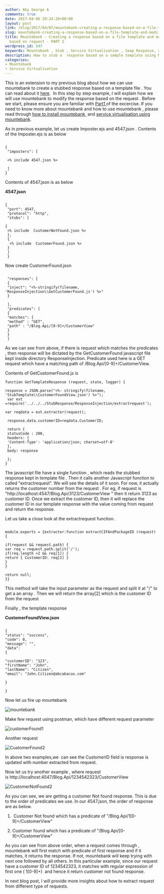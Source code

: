 ```yaml
---
author: Aby George A
comments: true
date: 2017-04-06 20:24:20+00:00
layout: post
link: /blog/2017/04/07/mountebank-creating-a-response-based-on-a-file-template-and-modifying-it-based-on-request-part-2/
slug: mountebank-creating-a-response-based-on-a-file-template-and-modifying-it-based-on-request-part-2
title: Mountebank - Creating a response based on a file template and modifying it
  based on request - PART 2
wordpress_id: 547
keywords: Mountebank , Stub , Service Virtualisation , Soap Response, XML response
description: How to stub a  response based on a sample template using Mountebank
categories:
- Mountebank
- Service Virtualisation
---
```


This is an extension to my previous blog about how we can use mountebank to create a stubbed response based on a template file . You can read about it [here]({{site.root}}blog/2017/04/07/mountebank-creating-a-response-based-on-a-file-template-and-modifying-it-based-on-request-part-1/).  In this step by step example, I will explain how we will use mountebank to modify the response based on the request . Before we start, please ensure you are familiar with [Part1 ]({{site.root}}blog/2017/04/07/mountebank-creating-a-response-based-on-a-file-template-and-modifying-it-based-on-request-part-1/)of the excercise. If you need to know more about mountebank and how to use mountebank , please read through [how to install mountebank ]({{site.root}}blog/2017/02/13/service-virtualisation-using-mountebank/) and [service virtualisation using mountebank]({{site.root}}blog/2017/03/03/mountebank-your-first-service-virtualisation/).

As in previous example, let us create Imposter.ejs and 4547.json . Contents of the Imposter.ejs is as below
``` plain Imposter.ejs

{
 "imposters": [

 <% include 4547.json %>

 ]
}

```

Contents of 4547.json is as below



**4547.json**

``` plain 4547.json

{
 "port": 4547,
 "protocol": "http",
 "stubs": [

{
 <% include  CustomerNotFound.json %>
 },
 {
  <% include  CustomerFound.json %>
 }
 ]
 }

```



Now create CustomerFound.json

``` plain CustomerFound.json

 "responses": [
 {
 "inject": "<%-stringify(filename, 'ResponseInjection\\GetCustomerFound.js') %>"
 }

 ],
 "predicates": [
 {
 "matches": {
 "method" : "GET",
 "path" : "/Blog.Api/[0-9]+/CustomerView"
 }
 }
 ]

```



As we can see from above, if there is request which matches the predicates , then response will be dictated by the GetCustomerFound javascript file kept inside directory ResponseInjection. Predicate used here is a GET request which have a matching path of /Blog.Api/[0-9]+/CustomerView.

Contents of GetCustomerFound.js is

``` plain GetCustomerFound.js
function GetTemplateResponse (request, state, logger) {

response = JSON.parse("<%- stringify(filename, 'StubTemplate\\CustomerFoundView.json') %>");
 var ext =require('../../../StubResponse/ResponseInjection/extractrequest');

var reqdata = ext.extractor(request);

 response.data.customerID=reqdata.CustomerID;

 return {
 statusCode : 200,
 headers: {
 'Content-Type': 'application/json; charset=utf-8'
 },
 body: response

 };
}

```

The javascript file have a single function , which reads the stubbed response kept in template file . Then it calls another Javascript function to called "extractrequest". We will see the details of it soon. For now, it actually returns the customer number from the request . For eg, if request is "http://localhost:4547/Blog.Api/3123/CustomerView " then it return 3123 as customer ID. Once we extract the customer ID, then it will replace the customer ID in our template response with the value coming from request and return the response.

Let us take a close look at the extractrequest function.

``` plain extractrequest.js

module.exports = {extractor:function extractCIFAndPackageID (request) {

if(request && request.path) {
var req = request.path.split('/');
if(req.length >2 && req[1]) {
return { CustomerID: req[2] }
}
}

return null;
}}

```

This method will take the input parameter as the request and split it at "/" to get a an array . Then we will return the array[2] which is the customer ID from the request



Finally , the template response

**CustomerFoundView.json**

``` plain CustomerFoundView.json

{
"status": "success",
"code": 0,
"message": "",
"data":
{

"customerID": "123",
"firstName": "John",
"lastName": "Citizen",
"email": "John.Citizen@abcabacas.com"

}

}

```

Now let us fire up mountebank

![mountebank]({{site.images_dir_oldwordpress}}/2017/04/mountebank.png)

Make few request using postman, which have different request parameter

![customerFound1]({{site.images_dir_oldwordpress}}/2017/04/customerfound1.png)

Another request

![CustomerFound2]({{site.images_dir_oldwordpress}}/2017/04/customerfound2.png)

In above two examples,we  can see the CustomerID field is response is updated with number extracted from request.



Now let us try another example , where request is http://localhost:4547/Blog.Api/1234542323/CustomerView

![CustomerNotFound2]({{site.images_dir_oldwordpress}}/2017/04/customernotfound2.png)

As you can see, we are getting a customer Not found response. This is due to the order of predicates we use. In our 4547.json, the order of response are as below.



	
  1.  Customer Not found which has a predicate of "/Blog.Api/1[0-9]+/CustomerView"

	
  2. Customer found which has a predicate of "/Blog.Api/[0-9]+/CustomerView"


As you can see from above order, when a request comes through , mountebank will first match with predicate of first response and if it matches, it returns the response. If not, mountebank will keep trying with next one followed by all others. In this particular example, since our request have a customer ID of 1234542323, it matches with regular expression of first one ( 1[0-9]+)  and hence it return customer not found response.

In next blog post, I will provide more insights about how to extract request from different type of requests.




